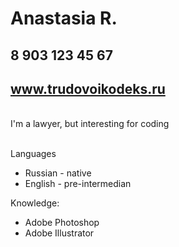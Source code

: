 # Anastasia R.
## 8 903 123 45 67
## www.trudovoikodeks.ru
<br>I'm a lawyer, but interesting for coding

<br>Languages

* Russian - native 
* English - pre-intermedian

Knowledge:
* Adobe Photoshop
* Adobe Illustrator